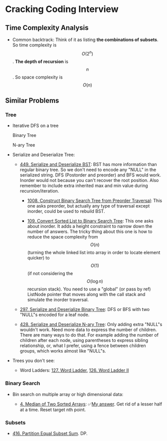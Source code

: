 # Cracking Coding Interview

## Time Complexity Analysis

- Common backtrack: Think of it as listing **the combinations of subsets**. So time complexity is $$O(2^n)$$. **The depth of recursion** is $$n$$. So space complexity is $$O(n)$$

## Similar Problems

### Tree

- Iterative DFS on a tree

  Binary Tree

  N-ary Tree

- Serialize and Deserialize Tree:

  - [449. Serialize and Deserialize BST](https://leetcode.com/problems/serialize-and-deserialize-bst/): BST has more information than regular binary tree. So we don't need to encode any "NULL" in the serialized string. DFS (Postorder and preorder) and BFS would work. Inorder would not because you can't recover the root position. Also remember to include extra inherited max and min value during recursion/iteration.

    - [1008. Construct Binary Search Tree from Preorder Traversal](https://leetcode.com/problems/construct-binary-search-tree-from-preorder-traversal/): This one asks preorder, but actually any type of traversal except inorder, could be used to rebuild BST.

    - [109. Convert Sorted List to Binary Search Tree](https://leetcode.com/problems/convert-sorted-list-to-binary-search-tree/): This one asks about inorder. It adds a height constraint to narrow down the number of answers. The tricky thing about this one is how to reduce the space complexity from $$O(n)$$ (turning the whole linked list into array in order to locate element quicker) to $$O(1)$$ (if not considering the $$O(\log n)$$ recursion stack). You need to use a "global" (or pass by ref) ListNode pointer that moves along with the call stack and simulate the inorder traversal.

  - [297. Serialize and Deserialize Binary Tree](https://leetcode.com/problems/serialize-and-deserialize-binary-tree/): DFS or BFS with two "NULL"s encoded for a leaf node.

  - [428. Serialize and Deserialize N-ary Tree](https://leetcode.com/problems/serialize-and-deserialize-n-ary-tree/): Only adding extra "NULL"s wouldn't work. Need more data to express the number of children. There are many ways to do that. For example adding the number of children after each node, using parentheses to express sibling relationship, or, what I prefer, using a fence between children groups, which works almost like "NULL"s.

- Trees you don't see:

  - Word Ladders: [127. Word Ladder](https://leetcode.com/problems/word-ladder/), [126. Word Ladder II](https://leetcode.com/problems/word-ladder-ii/)

### Binary Search

- Bin search on multiple array or high dimensional data:

  - [4. Median of Two Sorted Arrays](https://leetcode.com/problems/median-of-two-sorted-arrays/): :white_check_mark:[My answer](https://github.com/oceanlau/writings/blob/master/LeetCode/0004_Median_of_Two_Sorted_Arrays.cpp). Get rid of a lesser half at a time. Reset target nth point.

### Subsets

- [416. Partition Equal Subset Sum](https://leetcode.com/problems/partition-equal-subset-sum/). DP.